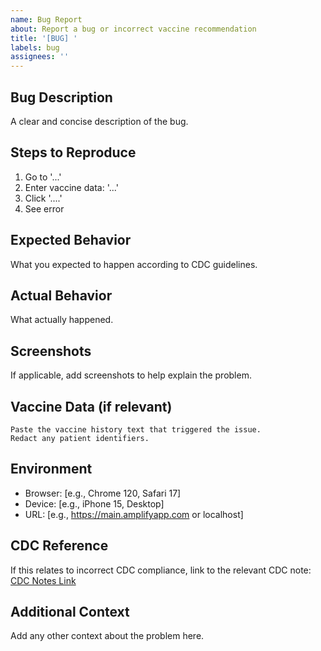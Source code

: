 ```yaml
---
name: Bug Report
about: Report a bug or incorrect vaccine recommendation
title: '[BUG] '
labels: bug
assignees: ''
---
```


## Bug Description

A clear and concise description of the bug.

## Steps to Reproduce

1. Go to '...'
2. Enter vaccine data: '...'
3. Click '....'
4. See error

## Expected Behavior

What you expected to happen according to CDC guidelines.

## Actual Behavior

What actually happened.

## Screenshots

If applicable, add screenshots to help explain the problem.

## Vaccine Data (if relevant)

```
Paste the vaccine history text that triggered the issue.
Redact any patient identifiers.
```

## Environment

- Browser: [e.g., Chrome 120, Safari 17]
- Device: [e.g., iPhone 15, Desktop]
- URL: [e.g., https://main.amplifyapp.com or localhost]

## CDC Reference

If this relates to incorrect CDC compliance, link to the relevant CDC note:
[CDC Notes Link](https://www.cdc.gov/vaccines/hcp/imz-schedules/child-adolescent-notes.html#note-xxx)

## Additional Context

Add any other context about the problem here.


